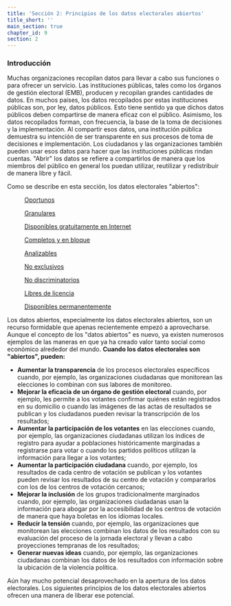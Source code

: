 ```yaml
---
title: 'Sección 2: Principios de los datos electorales abiertos'
title_short: ''
main_section: true
chapter_id: 9
section: 2
---
```


### Introducción

Muchas organizaciones recopilan datos para llevar a cabo sus funciones o para ofrecer un servicio. Las instituciones públicas, tales como los órganos de gestión electoral (EMB), producen y recopilan grandes cantidades de datos. En muchos países, los datos recopilados por estas instituciones públicas son, por ley, datos públicos. Esto tiene sentido ya que dichos datos públicos deben compartirse de manera eficaz con el público. Asimismo, los datos recopilados forman, con frecuencia, la base de la toma de decisiones y la implementación. Al compartir esos datos, una institución pública demuestra su intención de ser transparente en sus procesos de toma de decisiones e implementación. Los ciudadanos y las organizaciones también pueden usar esos datos para hacer que las instituciones públicas rindan cuentas. "Abrir" los datos se refiere a compartirlos de manera que los miembros del público en general los puedan utilizar, reutilizar y redistribuir de manera libre y fácil.

Como se describe en esta sección, los datos electorales "abiertos":

<div class="img-grid text--small">
  <figure>
  <a href="/es/guide/principles/timely/">
  <img src="{{ site.url }}/_assets/images/inventory/principles/timely.png" alt="" />
  <figcaption>Oportunos</figcaption>
  </a>
  </figure>

  <figure>
  <a href="/es/guide/principles/granular/">
  <img src="{{ site.url }}/_assets/images/inventory/principles/granular.png" alt="" />
  <figcaption>Granulares</figcaption>
  </a>
  </figure>

  <figure>
  <a href="/es/guide/principles/available-for-free/">
  <img src="{{ site.url }}/_assets/images/inventory/principles/available-for-free.png" alt="" />
  <figcaption>Disponibles gratuitamente en Internet</figcaption>
  </a>
  </figure>

  <figure>
  <a href="/es/guide/principles/complete-and-in-bulk/">
  <img src="{{ site.url }}/_assets/images/inventory/principles/complete-and-in-bulk.png" alt="" />
  <figcaption>Completos y en bloque</figcaption>
  </a>
  </figure>

  <figure>
  <a href="/es/guide/principles/analyzable/">
  <img src="{{ site.url }}/_assets/images/inventory/principles/analyzable.png" alt="" />
  <figcaption>Analizables</figcaption>
  </a>
  </figure>

  <figure>
  <a href="/es/guide/principles/non-proprietary/">
  <img src="{{ site.url }}/_assets/images/inventory/principles/non-proprietary.png" alt="" />
  <figcaption>No exclusivos</figcaption>
  </a>
  </figure>

  <figure>
  <a href="/es/guide/principles/non-discriminatory/">
  <img src="{{ site.url }}/_assets/images/inventory/principles/non-discriminatory.png" alt="" />
  <figcaption>No discriminatorios</figcaption>
  </a>
  </figure>

  <figure>
  <a href="/es/guide/principles/license-free/">
  <img src="{{ site.url }}/_assets/images/inventory/principles/license-free.png" alt="" />
  <figcaption>Libres de licencia</figcaption>
  </a>
  </figure>

  <figure>
  <a href="/es/guide/principles/permanently-available/">
  <img src="{{ site.url }}/_assets/images/inventory/principles/permanently-available.png" alt="" />
  <figcaption>Disponibles permanentemente</figcaption>
  </a>
  </figure>

</div>

Los datos abiertos, especialmente los datos electorales abiertos, son un recurso formidable que apenas recientemente empezó a aprovecharse. Aunque el concepto de los "datos abiertos" es nuevo, ya existen numerosos ejemplos de las maneras en que ya ha creado valor tanto social como económico alrededor del mundo. **Cuando los datos electorales son "abiertos", pueden:**

- **Aumentar la transparencia** de los procesos electorales específicos cuando, por ejemplo, las organizaciones ciudadanas que monitorean las elecciones lo combinan con sus labores de monitoreo.
- **Mejorar la eficacia de un órgano de gestión electoral** cuando, por ejemplo, les permite a los votantes confirmar quiénes están registrados en su domicilio o cuando las imágenes de las actas de resultados se publican y los ciudadanos pueden revisar la transcripción de los resultados;
- **Aumentar la participación de los votantes** en las elecciones cuando, por ejemplo, las organizaciones ciudadanas utilizan los índices de registro para ayudar a poblaciones históricamente marginadas a registrarse para votar o cuando los partidos políticos utilizan la información para llegar a los votantes;
- **Aumentar la participación ciudadana** cuando, por ejemplo, los resultados de cada centro de votación se publican y los votantes pueden revisar los resultados de su centro de votación y compararlos con los de los centros de votación cercanos;
- **Mejorar la inclusión** de los grupos tradicionalmente marginados cuando, por ejemplo, las organizaciones ciudadanas usan la información para abogar por la accesibilidad de los centros de votación de manera que haya boletas en los idiomas locales.
- **Reducir la tensión** cuando, por ejemplo, las organizaciones que monitorean las elecciones combinan los datos de los resultados con su evaluación del proceso de la jornada electoral y llevan a cabo proyecciones tempranas de los resultados;
- **Generar nuevas ideas** cuando, por ejemplo, las organizaciones ciudadanas combinan los datos de los resultados con información sobre la ubicación de la violencia política.

Aún hay mucho potencial desaprovechado en la apertura de los datos electorales. Los siguientes principios de los datos electorales abiertos ofrecen una manera de liberar ese potencial.
